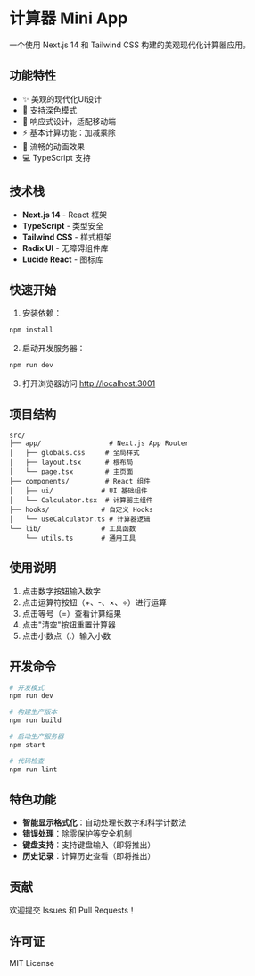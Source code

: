 # 计算器 Mini App

一个使用 Next.js 14 和 Tailwind CSS 构建的美观现代化计算器应用。

## 功能特性

- ✨ 美观的现代化UI设计
- 🌙 支持深色模式
- 📱 响应式设计，适配移动端
- ⚡ 基本计算功能：加减乘除
- 🎯 流畅的动画效果
- 💻 TypeScript 支持

## 技术栈

- **Next.js 14** - React 框架
- **TypeScript** - 类型安全
- **Tailwind CSS** - 样式框架
- **Radix UI** - 无障碍组件库
- **Lucide React** - 图标库

## 快速开始

1. 安装依赖：
```bash
npm install
```

2. 启动开发服务器：
```bash
npm run dev
```

3. 打开浏览器访问 [http://localhost:3001](http://localhost:3001)

## 项目结构

```
src/
├── app/                 # Next.js App Router
│   ├── globals.css     # 全局样式
│   ├── layout.tsx      # 根布局
│   └── page.tsx        # 主页面
├── components/         # React 组件
│   ├── ui/            # UI 基础组件
│   └── Calculator.tsx  # 计算器主组件
├── hooks/             # 自定义 Hooks
│   └── useCalculator.ts # 计算器逻辑
└── lib/               # 工具函数
    └── utils.ts       # 通用工具
```

## 使用说明

1. 点击数字按钮输入数字
2. 点击运算符按钮（+、-、×、÷）进行运算
3. 点击等号（=）查看计算结果
4. 点击"清空"按钮重置计算器
5. 点击小数点（.）输入小数

## 开发命令

```bash
# 开发模式
npm run dev

# 构建生产版本
npm run build

# 启动生产服务器
npm start

# 代码检查
npm run lint
```

## 特色功能

- **智能显示格式化**：自动处理长数字和科学计数法
- **错误处理**：除零保护等安全机制
- **键盘支持**：支持键盘输入（即将推出）
- **历史记录**：计算历史查看（即将推出）

## 贡献

欢迎提交 Issues 和 Pull Requests！

## 许可证

MIT License
